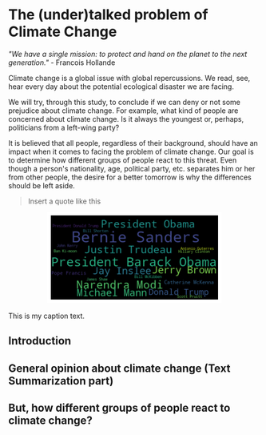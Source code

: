 # The (under)talked problem of Climate Change

*"We have a single mission: to protect and hand on the planet to the next generation."* - Francois Hollande

Climate change is a global issue with global repercussions. We read, see, hear every day about the potential ecological disaster we are facing.

We will try, through this study, to conclude if we can deny or not some prejudice about climate change. For example, what kind of people are concerned about climate change. Is it always the youngest or, perhaps, politicians from a left-wing party? 

It is believed that all people, regardless of their background, should have an impact when it comes to facing the problem of climate change. Our goal is to determine how different groups of people react to this threat. Even though a person's nationality, age, political party, etc. separates him or her from other people, the desire for a better tomorrow is why the differences should be left aside.

> Insert a quote like this

<p align="center">
  <img src="https://github.com/kascez/ada-datastory/blob/main/images/people.png?raw=true" />
  <figcaption>This is my caption text.</figcaption>
</p>

## Introduction

## General opinion about climate change (Text Summarization part)

## But, how different groups of people react to climate change?
